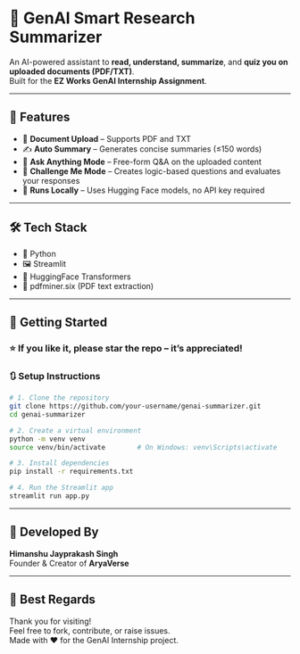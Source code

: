 
# 🧠 GenAI Smart Research Summarizer

An AI-powered assistant to **read, understand, summarize**, and **quiz you on uploaded documents (PDF/TXT)**.  
Built for the **EZ Works GenAI Internship Assignment**.

---

## 🔧 Features

- 📄 **Document Upload** – Supports PDF and TXT
- ✍️ **Auto Summary** – Generates concise summaries (≤150 words)
- 💬 **Ask Anything Mode** – Free-form Q&A on the uploaded content
- 🎯 **Challenge Me Mode** – Creates logic-based questions and evaluates your responses
- 🧠 **Runs Locally** – Uses Hugging Face models, no API key required

---

## 🛠️ Tech Stack

- 🐍 Python
- 🖼️ Streamlit
- 🤗 HuggingFace Transformers
- 📄 pdfminer.six (PDF text extraction)

---

## 🚀 Getting Started

### ⭐ If you like it, please star the repo – it’s appreciated!

### 🔃 Setup Instructions

```bash
# 1. Clone the repository
git clone https://github.com/your-username/genai-summarizer.git
cd genai-summarizer

# 2. Create a virtual environment
python -m venv venv
source venv/bin/activate        # On Windows: venv\Scripts\activate

# 3. Install dependencies
pip install -r requirements.txt

# 4. Run the Streamlit app
streamlit run app.py
```

---

## 👤 Developed By

**Himanshu Jayprakash Singh**  
Founder & Creator of **AryaVerse**

---

## 🙌 Best Regards

Thank you for visiting!  
Feel free to fork, contribute, or raise issues.  
Made with ❤️ for the GenAI Internship project.

